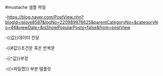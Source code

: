 #mustache 샘플 파일 

-https://blog.naver.com/PostView.nhn?blogId=islove8587&logNo=220989976625&parentCategoryNo=&categoryNo=44&viewDate=&isShowPopularPosts=false&from=postView

-{{값}}데이터 전달 

-{{#값}}조건문 혹은 반복문

-{{^값}}부정 

-{{>파일명}} 부분 템플릿 